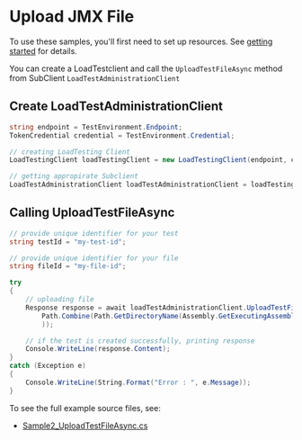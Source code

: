 # Upload JMX File

To use these samples, you'll first need to set up resources. See [getting started](https://github.com/Azure/azure-sdk-for-net/blob/main/sdk/loadtestservice/Azure.Developer.LoadTesting/README.md#getting-started) for details.

You can create a LoadTestclient and call the `UploadTestFileAsync` method from SubClient `LoadTestAdministrationClient`

## Create LoadTestAdministrationClient
```C# Snippet:CreatingClient
string endpoint = TestEnvironment.Endpoint;
TokenCredential credential = TestEnvironment.Credential;

// creating LoadTesting Client
LoadTestingClient loadTestingClient = new LoadTestingClient(endpoint, credential);

// getting appropirate Subclient
LoadTestAdministrationClient loadTestAdministrationClient = loadTestingClient.getLoadTestAdministration();
```

## Calling UploadTestFileAsync
```C# Snippet:UploadTestFileAsync
// provide unique identifier for your test
string testId = "my-test-id";

// provide unique identifier for your file
string fileId = "my-file-id";

try
{
    // uploading file
    Response response = await loadTestAdministrationClient.UploadTestFileAsync(testId, fileId, File.OpenRead(
        Path.Combine(Path.GetDirectoryName(Assembly.GetExecutingAssembly().Location), "sample.jmx")
        ));

    // if the test is created successfully, printing response
    Console.WriteLine(response.Content);
}
catch (Exception e)
{
    Console.WriteLine(String.Format("Error : ", e.Message));
}
```
To see the full example source files, see:
* [Sample2_UploadTestFileAsync.cs](https://github.com/Azure/azure-sdk-for-net/blob/main/sdk/loadtestservice/Azure.Developer.LoadTesting/tests/Samples/Sample2_UploadTestFileAsync.cs)